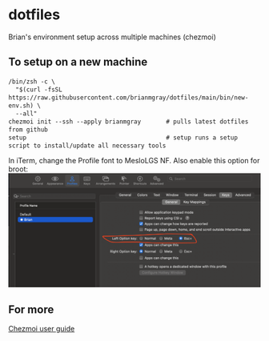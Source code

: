 # dotfiles
Brian's environment setup across multiple machines (chezmoi)

## To setup on a new machine

```
/bin/zsh -c \
  "$(curl -fsSL https://raw.githubusercontent.com/brianmgray/dotfiles/main/bin/new-env.sh) \
  --all"
chezmoi init --ssh --apply brianmgray       # pulls latest dotfiles from github 
setup                                       # setup runs a setup script to install/update all necessary tools 
```

In iTerm, change the Profile font to MesloLGS NF. Also enable this option for broot:
![iTerm settings](docs/images/broot-screenshot.png)

## For more

[Chezmoi user guide](https://www.chezmoi.io/user-guide/setup)
